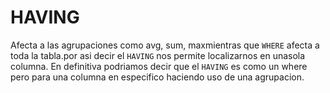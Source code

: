 # HAVING
Afecta a las agrupaciones como avg, sum, maxmientras que `WHERE` afecta a toda la tabla.por asi decir el `HAVING` nos permite localizarnos en unasola columna.
En definitiva podriamos decir que el `HAVING` es como un where pero para una columna en especifico haciendo uso de una agrupacion.